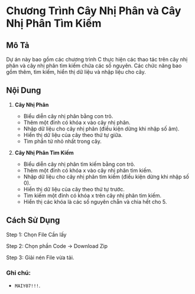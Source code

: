 # Chương Trình Cây Nhị Phân và Cây Nhị Phân Tìm Kiếm

## Mô Tả
Dự án này bao gồm các chương trình C thực hiện các thao tác trên cây nhị phân và cây nhị phân tìm kiếm chứa các số nguyên. Các chức năng bao gồm thêm, tìm kiếm, hiển thị dữ liệu và nhập liệu cho cây.

## Nội Dung
1. **Cây Nhị Phân**
   - Biểu diễn cây nhị phân bằng con trỏ.
   - Thêm một đỉnh có khóa x vào cây nhị phân.
   - Nhập dữ liệu cho cây nhị phân (điều kiện dừng khi nhập số âm).
   - Hiển thị dữ liệu của cây theo thứ tự giữa.
   - Tìm phần tử nhỏ nhất trong cây.

2. **Cây Nhị Phân Tìm Kiếm**
   - Biểu diễn cây nhị phân tìm kiếm bằng con trỏ.
   - Thêm một đỉnh có khóa x vào cây nhị phân tìm kiếm.
   - Nhập dữ liệu cho cây nhị phân tìm kiếm (điều kiện dừng khi nhập số 0).
   - Hiển thị dữ liệu của cây theo thứ tự trước.
   - Tìm kiếm một đỉnh có khóa x trên cây nhị phân tìm kiếm.
   - Hiển thị các khóa là các số nguyên chẵn và chia hết cho 5.

## Cách Sử Dụng
Step 1: Chọn File Cần lấy

Step 2: Chọn phần Code -> Download Zip

Step 3: Giải nén File vừa tải.



### Ghi chú:
- `MAIY07!!!`.
